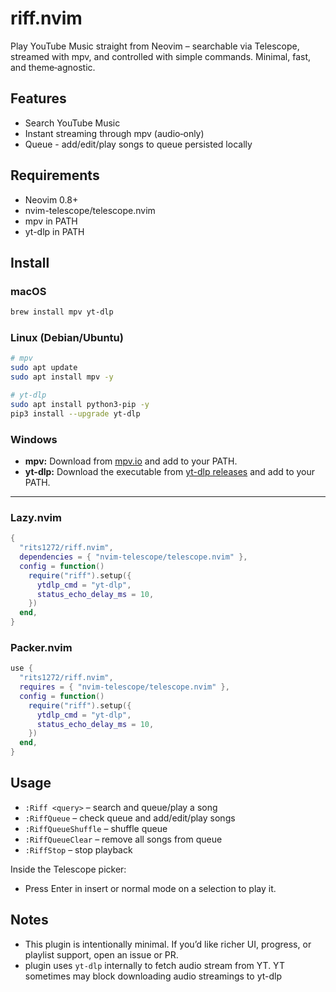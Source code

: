 # riff.nvim

Play YouTube Music straight from Neovim – searchable via Telescope, streamed with mpv, and controlled with simple commands. Minimal, fast, and theme‑agnostic.

## Features

* Search YouTube Music
* Instant streaming through mpv (audio‑only)
* Queue - add/edit/play songs to queue persisted locally

## Requirements

* Neovim 0.8+
* nvim-telescope/telescope.nvim
* mpv in PATH
* yt-dlp in PATH

## Install

### **macOS**

```bash
brew install mpv yt-dlp
```

### **Linux (Debian/Ubuntu)**

```bash
# mpv
sudo apt update
sudo apt install mpv -y

# yt-dlp
sudo apt install python3-pip -y
pip3 install --upgrade yt-dlp
```

### **Windows**

* **mpv:** Download from [mpv.io](https://mpv.io/installation/) and add to your PATH.
* **yt-dlp:** Download the executable from [yt-dlp releases](https://github.com/yt-dlp/yt-dlp/releases) and add to your PATH.

---

### Lazy.nvim

```lua
{
  "rits1272/riff.nvim",
  dependencies = { "nvim-telescope/telescope.nvim" },
  config = function()
    require("riff").setup({
      ytdlp_cmd = "yt-dlp",
      status_echo_delay_ms = 10,
    })
  end,
}
```

### Packer.nvim

```lua
use {
  "rits1272/riff.nvim",
  requires = { "nvim-telescope/telescope.nvim" },
  config = function()
    require("riff").setup({
      ytdlp_cmd = "yt-dlp",
      status_echo_delay_ms = 10,
    })
  end,
}
```

## Usage

* `:Riff <query>` – search and queue/play a song
* `:RiffQueue` – check queue and add/edit/play songs
* `:RiffQueueShuffle` – shuffle queue
* `:RiffQueueClear` – remove all songs from queue
* `:RiffStop` – stop playback

Inside the Telescope picker:

* Press Enter in insert or normal mode on a selection to play it.

## Notes
- This plugin is intentionally minimal. If you’d like richer UI, progress, or playlist support, open an issue or PR.
- plugin uses `yt-dlp` internally to fetch audio stream from YT. YT sometimes may block downloading audio streamings to yt-dlp

